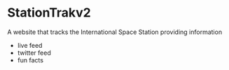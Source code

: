 # StationTrakv2
A website that tracks the International Space Station providing information
- live feed
- twitter feed
- fun facts
